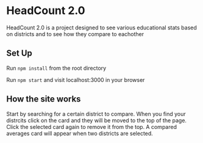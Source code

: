 # HeadCount 2.0

HeadCount 2.0 is a project designed to see various educational stats based on districts and to see how they compare to eachother
 
 
## Set Up

Run `npm install` from the root directory

Run `npm start` and visit localhost:3000 in your browser

## How the site works

Start by searching for a certain district to compare.
When you find your distrcits click on the card and they will be moved to the top of the page.
Click the selected card again to remove it from the top.
A compared averages card will appear when two districts are selected.


